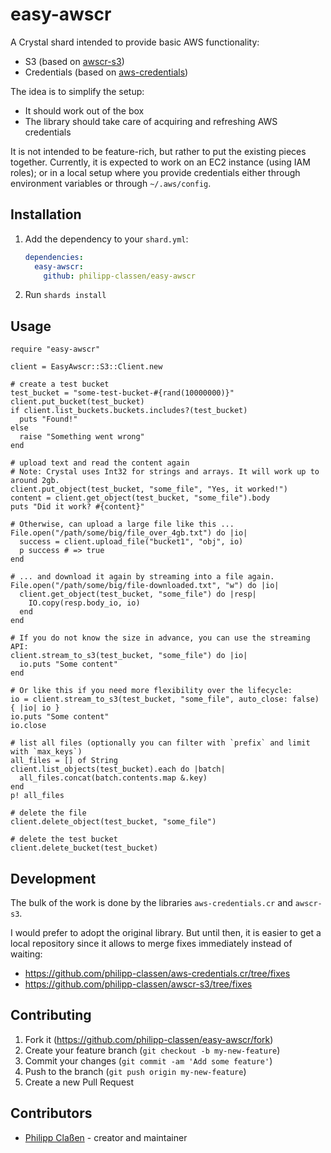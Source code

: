 # easy-awscr

A Crystal shard intended to provide basic AWS functionality:
* S3 (based on [awscr-s3](https://github.com/taylorfinnell/awscr-s3))
* Credentials (based on [aws-credentials](https://github.com/y2k2mt/aws-credentials.cr))

The idea is to simplify the setup:
* It should work out of the box
* The library should take care of acquiring and refreshing AWS credentials

It is not intended to be feature-rich, but rather to put the existing pieces together.
Currently, it is expected to work on an EC2 instance (using IAM roles); or in a local setup
where you provide credentials either through environment variables or through `~/.aws/config`.

## Installation

1. Add the dependency to your `shard.yml`:

   ```yaml
   dependencies:
     easy-awscr:
       github: philipp-classen/easy-awscr
   ```

2. Run `shards install`

## Usage

```crystal
require "easy-awscr"

client = EasyAwscr::S3::Client.new

# create a test bucket
test_bucket = "some-test-bucket-#{rand(10000000)}"
client.put_bucket(test_bucket)
if client.list_buckets.buckets.includes?(test_bucket)
  puts "Found!"
else
  raise "Something went wrong"
end

# upload text and read the content again
# Note: Crystal uses Int32 for strings and arrays. It will work up to around 2gb.
client.put_object(test_bucket, "some_file", "Yes, it worked!")
content = client.get_object(test_bucket, "some_file").body
puts "Did it work? #{content}"

# Otherwise, can upload a large file like this ...
File.open("/path/some/big/file_over_4gb.txt") do |io|
  success = client.upload_file("bucket1", "obj", io)
  p success # => true
end

# ... and download it again by streaming into a file again.
File.open("/path/some/big/file-downloaded.txt", "w") do |io|
  client.get_object(test_bucket, "some_file") do |resp|
	IO.copy(resp.body_io, io)
  end
end

# If you do not know the size in advance, you can use the streaming API:
client.stream_to_s3(test_bucket, "some_file") do |io|
  io.puts "Some content"
end

# Or like this if you need more flexibility over the lifecycle:
io = client.stream_to_s3(test_bucket, "some_file", auto_close: false) { |io| io }
io.puts "Some content"
io.close

# list all files (optionally you can filter with `prefix` and limit with `max_keys`)
all_files = [] of String
client.list_objects(test_bucket).each do |batch|
  all_files.concat(batch.contents.map &.key)
end
p! all_files

# delete the file
client.delete_object(test_bucket, "some_file")

# delete the test bucket
client.delete_bucket(test_bucket)
```

## Development

The bulk of the work is done by the libraries `aws-credentials.cr` and `awscr-s3`.

I would prefer to adopt the original library. But until then, it is easier to get
a local repository since it allows to merge fixes immediately instead of waiting:

* https://github.com/philipp-classen/aws-credentials.cr/tree/fixes
* https://github.com/philipp-classen/awscr-s3/tree/fixes

## Contributing

1. Fork it (<https://github.com/philipp-classen/easy-awscr/fork>)
2. Create your feature branch (`git checkout -b my-new-feature`)
3. Commit your changes (`git commit -am 'Add some feature'`)
4. Push to the branch (`git push origin my-new-feature`)
5. Create a new Pull Request

## Contributors

- [Philipp Claßen](https://github.com/philipp-classen) - creator and maintainer
